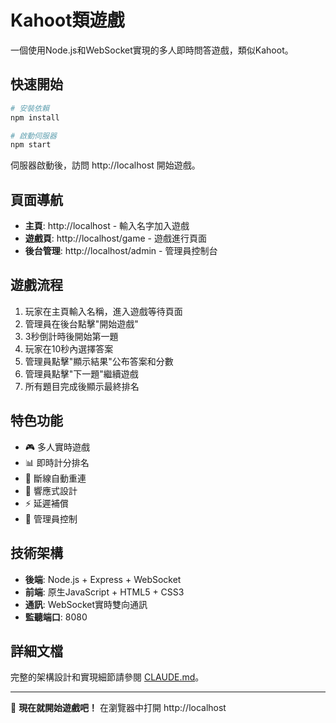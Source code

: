 # Kahoot類遊戲

一個使用Node.js和WebSocket實現的多人即時問答遊戲，類似Kahoot。

## 快速開始

```bash
# 安裝依賴
npm install

# 啟動伺服器
npm start
```

伺服器啟動後，訪問 http://localhost 開始遊戲。

## 頁面導航

- **主頁**: http://localhost - 輸入名字加入遊戲
- **遊戲頁**: http://localhost/game - 遊戲進行頁面
- **後台管理**: http://localhost/admin - 管理員控制台

## 遊戲流程

1. 玩家在主頁輸入名稱，進入遊戲等待頁面
2. 管理員在後台點擊"開始遊戲"
3. 3秒倒計時後開始第一題
4. 玩家在10秒內選擇答案
5. 管理員點擊"顯示結果"公布答案和分數
6. 管理員點擊"下一題"繼續遊戲
7. 所有題目完成後顯示最終排名

## 特色功能

- 🎮 多人實時遊戲
- 📊 即時計分排名
- 🔄 斷線自動重連
- 📱 響應式設計
- ⚡ 延遲補償
- 🎯 管理員控制

## 技術架構

- **後端**: Node.js + Express + WebSocket
- **前端**: 原生JavaScript + HTML5 + CSS3
- **通訊**: WebSocket實時雙向通訊
- **監聽端口**: 8080

## 詳細文檔

完整的架構設計和實現細節請參閱 [CLAUDE.md](CLAUDE.md)。

---

🎯 **現在就開始遊戲吧！** 在瀏覽器中打開 http://localhost